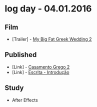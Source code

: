 # log day - 04.01.2016

## Film

- \[Trailer\] - [My Big Fat Greek Wedding 2](https://www.youtube.com/watch?v=nXSvUumVNvg)


## Published

- \[Link\] - [Casamento Grego 2](http://imhomovies.com.br/opinions/em-cartaz/my-big-fat-greek-wedding-2/)
- \[Link\] - [Escrita - Introdução](http://descco.github.io/nihongobenkyou.github.io/articles/escrita/escrita-introducao/)


## Study

- After Effects
